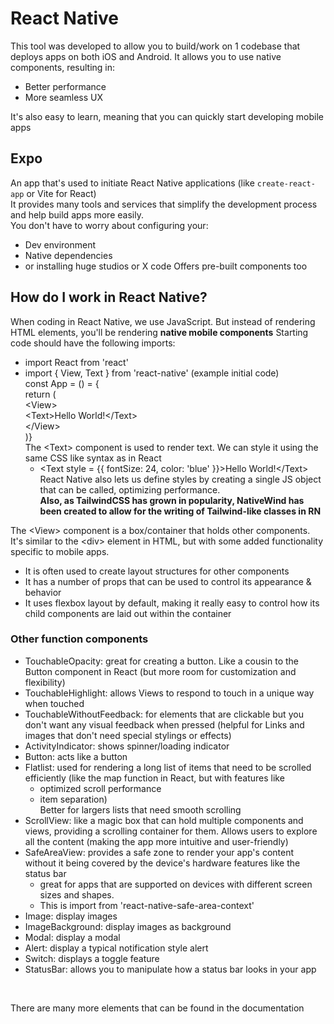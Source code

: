 # React Native
This tool was developed to allow you to build/work on 1 codebase that deploys apps on both iOS and Android.
It allows you to use native components, resulting in:
- Better performance
- More seamless UX

It's also easy to learn, meaning that you can quickly start developing mobile apps

## Expo
An app that's used to initiate React Native applications (like `create-react-app` or Vite for React) <br />
It provides many tools and services that simplify the development process and help build apps more easily. <br />
You don't have to worry about configuring your: 
- Dev environment
- Native dependencies
- or installing huge studios or X code
Offers pre-built components too

## How do I work in React Native?
When coding in React Native, we use JavaScript. But instead of rendering HTML elements, you'll be rendering **native mobile components**
Starting code should have the following imports:
- import React from 'react'
- import { View, Text } from 'react-native'
(example initial code)<br />
    const App = () = {<br />
      return (<br />
        \<View><br />
          \<Text>Hello World!\</Text><br />
        \</View><br />
      )}<br />
The \<Text> component is used to render text. We can style it using the same CSS like syntax as in React
  - <Text style = {{ fontSize: 24, color: 'blue' }}>Hello World!\</Text> <br />
  React Native also lets us define styles by creating a single JS object that can be called, optimizing performance.<br />
  **Also, as TailwindCSS has grown in popularity, NativeWind has been created to allow for the writing of Tailwind-like classes in RN<br />**

The \<View> component is a box/container that holds other components.<br />
It's similar to the \<div> element in HTML, but with some added functionality specific to mobile apps.<br />
  - It is often used to create layout structures for other components
  - It has a number of props that can be used to control its appearance & behavior
  - It uses flexbox layout by default, making it really easy to control how its child components are laid out within the container

### Other function components
- TouchableOpacity: great for creating a button. Like a cousin to the Button component in React (but more room for customization and flexibility)
- TouchableHighlight: allows Views to respond to touch in a unique way when touched
- TouchableWithoutFeedback: for elements that are clickable but you don't want any visual feedback when pressed (helpful for Links and images that don't need special stylings or effects)
- ActivityIndicator: shows spinner/loading indicator
- Button: acts like a button
- Flatlist: used for rendering a long list of items that need to be scrolled efficiently (like the map function in React, but with features like
    - optimized scroll performance
    - item separation)
  <br />Better for largers lists that need smooth scrolling
- ScrollView: like a magic box that can hold multiple components and views, providing a scrolling container for them. Allows users to explore all the content (making the app more intuitive and user-friendly)
- SafeAreaView: provides a safe zone to render your app's content without it being covered by the device's hardware features like the status bar
    - great for apps that are supported on devices with different screen sizes and shapes.
    - This is import from 'react-native-safe-area-context'
- Image: display images
- ImageBackground: display images as background
- Modal: display a modal
- Alert: display a typical notification style alert
- Switch: displays a toggle feature
- StatusBar: allows you to manipulate how a status bar looks in your app
<br />

There are many more elements that can be found in the documentation




  
